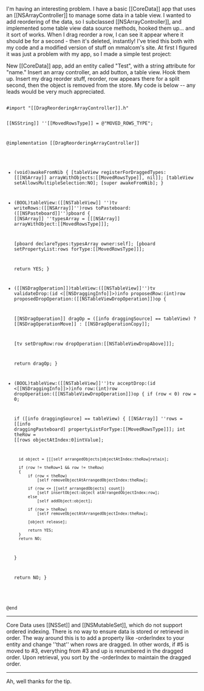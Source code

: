 I'm having an interesting problem.  I have a basic [[CoreData]] app that uses an [[NSArrayController]] to manage some data in a table view.  I wanted to add reordering of the data, so I subclassed [[NSArrayController]], and implemented some table view data source methods, hooked them up... and it sort of works.  When I drag reorder a row, I can see it appear where it should be for a second - then it's deleted, instantly!  I've tried this both with my code and a modified version of stuff on mmalcom's site.  At first I figured it was just a problem with my app, so I made a simple test project:

New [[CoreData]] app, add an entity called "Test", with a string attribute for "name."  Insert an array controller, an add button, a table view.  Hook them up.  Insert my drag reorder stuff, reorder, row appears there for a split second, then the object is removed from the store.  My code is below -- any leads would be very much appreciated.

<code>
#import "[[DragReorderingArrayController]].h"

[[NSString]] ''[[MovedRowsType]] = @"MOVED_ROWS_TYPE";

@implementation [[DragReorderingArrayController]]

- (void)awakeFromNib
{
    [tableView registerForDraggedTypes:
		[[[NSArray]] arrayWithObjects:[[MovedRowsType]], nil]];
    [tableView setAllowsMultipleSelection:NO];
	[super awakeFromNib];
}

- (BOOL)tableView:([[NSTableView]] '')tv
		writeRows:([[NSArray]]'')rows
	 toPasteboard:([[NSPasteboard]]'')pboard
{
    [[NSArray]] ''typesArray = [[[NSArray]] arrayWithObject:[[MovedRowsType]]];
	
	[pboard declareTypes:typesArray owner:self];
    [pboard setPropertyList:rows forType:[[MovedRowsType]]];
	
    return YES;
}

- ([[NSDragOperation]])tableView:([[NSTableView]]'')tv
				validateDrop:(id <[[NSDraggingInfo]]>)info
				 proposedRow:(int)row
	   proposedDropOperation:([[NSTableViewDropOperation]])op
{
    
    [[NSDragOperation]] dragOp = ([info draggingSource] == tableView) ? [[NSDragOperationMove]] : [[NSDragOperationCopy]];

    [tv setDropRow:row dropOperation:[[NSTableViewDropAbove]]];
	
    return dragOp;
}

- (BOOL)tableView:([[NSTableView]]'')tv
	   acceptDrop:(id <[[NSDraggingInfo]]>)info
			  row:(int)row
	dropOperation:([[NSTableViewDropOperation]])op
{
    if (row < 0)
		row = 0;
    
    if ([info draggingSource] == tableView)
    {
		[[NSArray]] ''rows = [[info draggingPasteboard] propertyListForType:[[MovedRowsType]]];
		int theRow = [[rows objectAtIndex:0]intValue];
		
		id object = [[[self arrangedObjects]objectAtIndex:theRow]retain];
		
		if (row != theRow+1 && row != theRow)
		{
			if (row < theRow)
				[self removeObjectAtArrangedObjectIndex:theRow];
			
			if (row <= [[self arrangedObjects] count])
				[self insertObject:object atArrangedObjectIndex:row];
			else
				[self addObject:object];
			
			if (row > theRow)
				[self removeObjectAtArrangedObjectIndex:theRow];
			
			[object release];
			
			return YES;
		}
		return NO;
    }
	
	return NO;
}

@end
</code>

----

Core Data uses [[NSSet]] and [[NSMutableSet]], which do not support ordered indexing. There is no way to ensure data is stored or retrieved in order. The way around this is to add a property like -orderIndex to your entity and change ''that'' when rows are dragged. In other words, if #5 is moved to #3, everything from #3 and up is renumbered in the dragged order. Upon retrieval, you sort by the -orderIndex to maintain the dragged order.

----

Ah, well thanks for the tip.